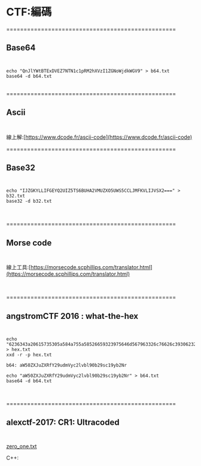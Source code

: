 <br />

# CTF:編碼

=================================================

Base64<br /><br />
-------------------------------------------------

```
echo "QnJlYWtBTExDVEZ7NTN1c1pRM2hXVzI1ZGNoWjdkWGV9" > b64.txt
base64 -d b64.txt
```


<br />
=================================================

Ascii<br /><br />
-------------------------------------------------

線上解:[https://www.dcode.fr/ascii-code](https://www.dcode.fr/ascii-code)
<br />


=================================================

Base32<br /><br />
-------------------------------------------------


```
echo "IJZGKYLLIFGEYQ2UIZ5TS6BUHA2VMUZXO5UWS5CCLJMFKVLIJVSX2===" > b32.txt
base32 -d b32.txt
```

<br />

=================================================

Morse code<br /><br />
-------------------------------------------------

線上工具:[https://morsecode.scphillips.com/translator.html](https://morsecode.scphillips.com/translator.html)

<br />


=================================================

angstromCTF 2016 : what-the-hex<br /><br />
-------------------------------------------------

```
echo "6236343a20615735305a584a755a58526659323975646d567963326c76626c3930623239736331397962324e72" > hex.txt
xxd -r -p hex.txt
```

`
b64: aW50ZXJuZXRfY29udmVyc2lvbl90b29sc19yb2Nr
`

```
echo "aW50ZXJuZXRfY29udmVyc2lvbl90b29sc19yb2Nr" > b64.txt
base64 -d b64.txt
```

<br />



=================================================

alexctf-2017: CR1: Ultracoded<br /><br />
-------------------------------------------------

[zero_one.txt](http://120.114.62.89/files/eaffd1f3c51a013ef637b0c27c274963/zero_one.txt)

C++:
```

```












































